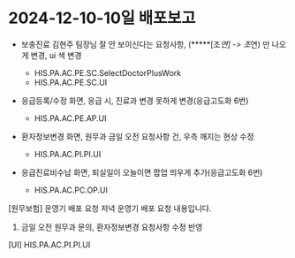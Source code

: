 

# 2024-12-10-10일 배포보고

- 보충진료 김현주 팀장님 잘 안 보이신다는 요청사항, (*****[조*연] -> 조*연) 만 나오게 변경, ui 색 변경
    - HIS.PA.AC.PE.SC.SelectDoctorPlusWork 
    - HIS.PA.AC.PE.SC.UI

- 응급등록/수정 화면, 응급 시, 진료과 변경 못하게 변경(응급고도화 6번) 
    - HIS.PA.AC.PE.AP.UI


- 환자정보변경 화면, 원무과 금일 오전 요청사항 건, 우측 깨지는 현상 수정
    - HIS.PA.AC.PI.PI.UI






- 응급진료비수납 화면, 퇴실일이 오늘이면 팝업 띄우게 추가(응급고도화 6번)
    - HIS.PA.AC.PC.OP.UI



[원무보험] 운영기 배포 요청
저녁 운영기 배포 요청 내용입니다.

1. 금일 오전 원무과 문의, 환자정보변경 요청사항 수정 반영

[UI]
HIS.PA.AC.PI.PI.UI